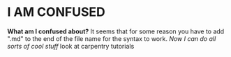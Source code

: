 # I AM CONFUSED
**What am I confused about?**
It seems that for some reason you have to add ".md" to the end of the file name for the syntax to work.
*Now I can do all sorts of cool stuff*
look at carpentry tutorials

